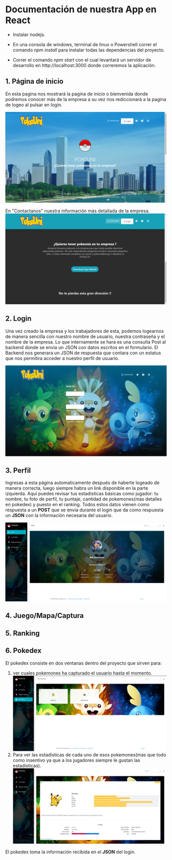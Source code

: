 # Documentación de nuestra App en React
- Instalar nodejs.

- En una consola de windows, terminal de linux o Powershell correr el comando *npm install* para instalar     todas las dependencias del proyecto.

- Correr el comando *npm start* con el cual levantará un servidor de desarrollo en http://localhost:3000       donde correremos la aplicación. 


## 1. Página de inicio
En esta pagina nos mostrará la pagina de inicio o bienvenida donde podremos conocer más de la empresa a su vez nos rediccionará a la pagina de logeo al pulsar en login. 

![index](imagenes_readme/index.png)

En "Contactanos" nuestra información más detallada de la empresa.
![contactanos](imagenes_readme/contactanos.png)

## 2. Login
Una vez creado la empresa y los trabajadores de esta, podemos logearnos de manera sencilla con nuestro nombre de usuario, nuestra contraseña y el nombre de la empresa. Lo que internamente se hara es una consulta Post al backend donde se envia un JSON con datos escritos en el formulario. El Backend nos generara un JSON de respuesta que contara con un estatus que nos permitira acceder a nuestro perfil de usuario.

![login](imagenes_readme/login.png)
## 3. Perfil

Ingresas a esta página automaticamente después de haberte logeado de manera correcta, luego siempre habra un link disponible en la parte izquierda. Aquí puedes revisar tus estadisticas básicas como jugador: tu nombre, tu foto de perfil, tu puntaje, cantidad de pokemones(mas detalles en pokedex) y puesto en el ranking. Todos estos datos vienen como respuesta a un **POST** que se envia durante el login que da como respuesta un **JSON** con la información necesaria del usuario.

![perfil](imagenes_readme/perfil1.png)

## 4. Juego/Mapa/Captura

## 5. Ranking

## 6. Pokedex

El pokedex consiste en dos ventanas dentro del proyecto que sirven para:

1. ver cuales pokemones ha capturado el usuario hasta el momento.
   ![pokedex](imagenes_readme/pokedex1.png)
2. Para ver las estadisticas de cada uno de esos pokemones(mas que todo como insentivo ya que a los jugadores siempre le gustan las estadisticas).
   ![pokedex](imagenes_readme/pokedex2.png)

El pokedex toma la información recibida en el **JSON** del login.
